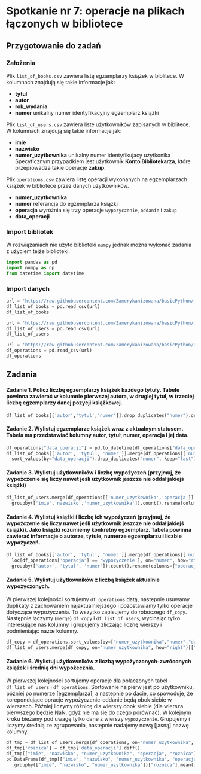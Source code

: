 # Spotkanie nr 7: operacje na plikach łączonych w bibliotece
## Przygotowanie do zadań
### Założenia 
Plik `list_of_books.csv` zawiera listę egzamplarzy książek w biblitece. W kolumnach znajdują się takie informacje jak:
- **tytul**
- **autor**
- **rok_wydania**
- **numer** unikalny numer identyfikacyjny egzemplarz książki

Plik `list_of_users.csv` zawiera liste użytkowników zapisanych w biblitece. W kolumnach znajdują się takie informacje jak:
- **imie**
- **nazwisko**
- **numer_uzytkownika** unikalny numer identyfikujacy użytkonika
Specyficznym przypadkiem jest użytkownik **Konto Bibliotekarza**, które przeprowadza takie operacje **zakup**.

Plik `operations.csv` zawiera listę operacji wykonanych na egzemplarzach książek w bibliotece przez danych użytkowników.
- **numer_uzytkownika**
- **numer** referancja do egzemplarza książki
- **operacja** wyróżnia się trzy operacje `wypozyczenie`, `oddanie` i `zakup`
- **data_operacji**
### Import bibliotek
W rozwiązaniach nie użyto biblioteki `numpy` jednak można wykonać zadania z użyciem tejże biblioteki.
```python
import pandas as pd
import numpy as np
from datetime import datetime
``` 
### Import danych 
```python
url = 'https://raw.githubusercontent.com/Zamerykanizowana/basicPython/main/7_spotkanie/list_of_books.csv'
df_list_of_books = pd.read_csv(url)
df_list_of_books

url = 'https://raw.githubusercontent.com/Zamerykanizowana/basicPython/main/7_spotkanie/list_of_users.csv'
df_list_of_users = pd.read_csv(url)
df_list_of_users

url = 'https://raw.githubusercontent.com/Zamerykanizowana/basicPython/main/7_spotkanie/operations.csv'
df_operations = pd.read_csv(url)
df_operations
```
## Zadania
#### Zadanie 1. Policz liczbę egzemplarzy książek każdego tytuły. Tabele powinna zawierać w kolumnie pierwszej autora, w drugiej tytuł, w trzeciej liczbę egzemplarzy danej pozycji książkowej.
```python
df_list_of_books[['autor','tytul','numer']].drop_duplicates("numer").groupby(['autor','tytul']).count().rename(columns={"numer":"liczba_egzemplarzy"})
```
#### Zadanie 2. Wylistuj egzemplarze książek wraz z aktualnym statusem. Tabela ma przedstawiać kolumny autor, tytuł, numer, operacja i jej data.
```python
df_operations["data_operacji"] = pd.to_datetime(df_operations["data_operacji"], format="%Y-%m-%d")
df_list_of_books[['autor', 'tytul', 'numer']].merge(df_operations[['numer','operacja','data_operacji']], on="numer", how="right").\
  sort_values(by="data_operacji").drop_duplicates("numer", keep="last")
```
#### Zadanie 3. Wylistuj użytkowników i liczbę wypożyczeń (przyjmuj, że wypożczenie się liczy nawet jeśli użytkownik jeszcze nie oddał jakiejś książki)
```python
df_list_of_users.merge(df_operations[['numer_uzytkownika','operacja']].loc[df_operations['operacja'] == 'wypozyczenie'], on="numer_uzytkownika", how="right").\
  groupby(['imie','nazwisko','numer_uzytkownika']).count().rename(columns={"operacja":"liczba_wypozyczen"})
```
#### Zadanie 4. Wylistuj książki i liczbę ich wypożyczeń (przyjmuj, że wypożczenie się liczy nawet jeśli użytkownik jeszcze nie oddał jakiejś książki). Jako książki rozumiemy konkretny egzemplarz. Tabela powinna zawierać informacje o autorze, tytule, numerze egzemplarzu i liczbie wypożyczeń.
```python
df_list_of_books[['autor', 'tytul', 'numer']].merge(df_operations[['numer','operacja']].\
  loc[df_operations['operacja'] == 'wypozyczenie'], on="numer", how="right").\
  groupby(['autor', 'tytul', 'numer']).count().rename(columns={"operacja":"liczba_wypozyczen"})
```
#### Zadanie 5. Wylistuj użytkowników z liczbą książek aktualnie wypożyczonych.
W pierwszej kolejności sortujemy `df_operations` datą, następnie usuwamy duplikaty z zachowaniem najaktualniejszego i pozostawiamy tylko operacje dotyczące wypożyczenia. To wszytko zapisujemy do roboczego `df_copy`. Następnie łączymy (`merge`) `df_copy` i `df_list_of_users`, wycinając tylko interesujące nas kolumny i grupujemy zliczając licznę wierszy i podmieniając nazœ kolumny.
```python
df_copy = df_operations.sort_values(by=["numer_uzytkownika","numer","data_operacji"]).drop_duplicates(["numer_uzytkownika", "numer"], keep="last").loc[df_operations['operacja'] == 'wypozyczenie']
df_list_of_users.merge(df_copy, on="numer_uzytkownika", how="right")[["imie", "nazwisko", "numer_uzytkownika", "numer"]].groupby(['imie','nazwisko','numer_uzytkownika']).count().rename(columns={"operacja":"liczba_wypozyczanych_obecnie_ksiazek"})
```
#### Zadanie 6. Wylistuj użytkowników z liczbą wypożyczonych-zwróconych książek i średnią dni wypożecznia.
W pierwszej kolejności sortujemy operacje dla połaczonych tabel `df_list_of_users` i `df_operations`. Sortowanie najpierw jest po użytkowniku, później po numerze [egzemplarza], a nastepnie po dacie, co spowoduje, że korepondujące opracje wypożyczenie-oddanie będą obok siebie w wierszach. Później liczymy różnicę dla wierszy obok siebie (dla wiersza pierwszego będzie NaN, gdyż nie ma się do czego porównać). W kolejnym kroku bieżamy pod uwagę tylko dane z wierszy `wypozyczenie`. Grupujemy i liczymy średnią ze zgrupowania, następnie nadajemy nową [jasną] nazwę kolumny. 
```python
df_tmp = df_list_of_users.merge(df_operations, on="numer_uzytkownika", how="right").sort_values(by=["numer_uzytkownika","numer","data_operacji"])
df_tmp['roznica'] = df_tmp['data_operacji'].diff()
df_tmp[["imie", "nazwisko", "numer_uzytkownika", "operacja", "roznica"]].loc[df_tmp['operacja'] == 'oddanie']
pd.DataFrame(df_tmp[["imie", "nazwisko", "numer_uzytkownika", "operacja", "roznica"]].loc[df_tmp['operacja'] == 'oddanie']\
  .groupby(["imie", "nazwisko", "numer_uzytkownika"])["roznica"].mean()).rename(columns={"roznica":"srednia_dni_wypozyczenia"})
```
